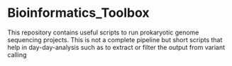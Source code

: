 # Bioinformatics_Toolbox
This repository contains useful scripts to run prokaryotic genome sequencing projects. This is not a complete pipeline but short scripts that help in day-day-analysis such as to extract or filter the output from variant calling
